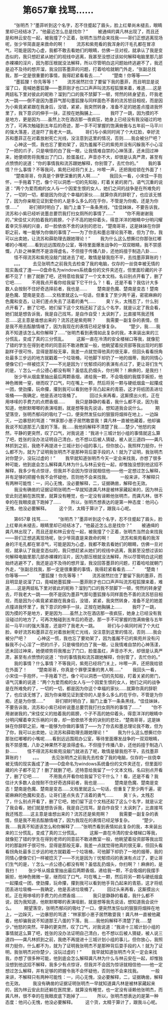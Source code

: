 # 　　第657章 找骂……
　　“张明杰？”墨菲听到这个名字，忍不住蹙起了眉头，脸上红晕尚未褪去，眼睛里却已经结冰了，“他最近怎么总是找你？”
　　被通缉的龚凡林出现了，而且还是和林云安在一起，被我撞了个正着，张明杰当然会来找我——哥们正想逃离现场呢，张少爷简直是来救命的啊！
　　流苏和紫苑看的我浑身的汗毛孔都在冒凉气，可能是因为心虚，我都不敢去看她们的眼睛，仿佛一旦对视，就承认了我是变态似的，我只想赶紧从她们的视线中逃离，我甚至没想过该如何解释电脑里那几部赤裸裸的淫片，因为那压根就没法解释，所以尽管明白这问题始终逃避不了，我还是迫不及待的想开溜，我没回答墨菲的问题，打着哈哈就朝门外走，“张副总找我，那一定是很重要的事情，我得赶紧看看去……”
　　“楚南！你等等——”
　　“墨狐狸！你先等等！”
　　流苏居然拦住了要留下我的墨菲，而且明显是说溜了口，竟喊她墨狐狸——墨菲刚才也口口声声叫流苏程狐狸来着，难道……这是两妞私下里对彼此的昵称？溜到门口的我不禁脚下一顿，愕然的转身望去，吓我老大一跳——倒不是因为墨菲气那句墨狐狸与同样面色不善的流苏怒目相视，而是因为小紫竟紧紧跟在我身后，没错，紧紧，我突然转身，准备不足的她差点撞进我怀里了，我下意识的伸手一扶，正按在她胸脯上……
　　我吓了一跳，因为摸的不是地方，更是因为……虽然上次在酒店那一夜疯狂，她身上已经没有我没碰过的地方了，可再次触碰到五年后的奇迹，那一手不可掌握的饱满耸傲与五年前一马平川的强大落差，还是吓了我老大一跳。
　　哥们与小紫同时闹了个大红脸，幸好流苏和墨菲正在对着放射死亡光线，没注意到这里的情况，否则……我会被分尸吧？
　　心神这一慌，我也忘了要劝架了，因为羞赧不已的紫苑并没有闪躲我不小心淫了一把的爪子，只是嗔怪的白了我一眼，让我情难自禁的心神荡漾，还未回过神来，她便顺势将我推出了门口，脸蛋虽红，声音亦不大，却很是认真严肃，甚至有点愤愤的说道：“你的事情我和流苏跟她解释，你别管了，去忙你的。”
　　我的事情？什么事情？不等我问，紫苑已经将门关上，咔嚓一声，还把我给锁在外面了！
　　“楚南哥哥，你真是个罪孽深重的男人啊……”
　　我回头一看，小宋佳一手抱怀，一手拖着下巴，像个可以洞悉一切的先知般，盯着关紧的房门，语气沉重的说道：“两个为爱而痴的女人与一个因爱生恨的女人，她们之间的战争是在所难免的了，一切的一切，都是因为你这个幸福的家伙……就算你真的辞职了，也应该无憾了，因为你亲眼见证到爱你的人是多么多么的在乎你，不管是为你痴，还是为你恨……”
　　哥们顿时明白了，脑门上垂下一条条黑线，“佳佳妹妹，不要告诉我，流苏和小紫已经听说墨总要罚我打扫女厕所的事情了……”
　　“你不用谢谢我的，”宋佳仗义的拍着我的肩膀，个子不高的她仰着头，得意洋洋的眼睛中分明闪耀着幸灾乐祸的兴奋，却一脸依依不舍的诀别的悲壮，“楚南哥哥，这是妹妹在你辞职之前，唯一能够为你做的事情了——为了你去和墨总理论我不敢，但为了你，我可以出卖她，让流苏和薛助理去跟她理论！”
　　我为什么这么想撕烂你那张红嘟嘟的小嘴呢……看到远远围观办公室，等待里面爆发战争的一双双眼睛，我不禁感慨，八卦之神果然不是浪得虚名，不但擅于传播八卦，还他妈擅于制造八卦……
　　怪不得流苏和紫苑没敲门就进去了呢，敢情是替我抱不平，去找墨菲算账的！
　　。。。
　　去见张明杰之前我先去检查了我的电脑，仅存的一丝侥幸被无情的现实轰成了渣——D盘命名为windows系统备份的文件夹还在，但里面珍藏的片子都不见了！删了就删了吧，还特意给我留了一个文本文档，名曰别点开看了，删了它吧……
　　不用我点开看你给我留下它干什么？！看，还是不看？我估计大多数人会按耐不住好奇选择前者，我也是……
　　楚南是色魔、楚南是变态！楚南是色魔、楚南是变态……文档里就这么一句话，但重复了至少两千遍，密密麻麻的色魔和变态，让哥们差点失去了活着的勇气……
　　臭丫头，太残忍了，什么别点开看了，删了它吧，她们留下这个文档还起了这么个名字，就是认定了我会看，她们就是想告诉我，我是自己找骂，是自作自受！太讽刺了，比直接骂我还残忍……这主意是谁想出来的？流苏还是紫苑啊？
　　我需要一副复杂的表情，但是我不用去酝酿情绪了，因为我现在的表情已经足够复杂。
　　“楚少，我……我真不知道该怎么和你解释了……”张明杰看到表情如此复杂的我，本来装出来的三分慌乱，变成了真的三分慌乱。
　　这厮一直在冷清的安全楼梯口等我，就像犯了错的学生在得到老师的同意前不敢进教室一般，他眺望着投资部等我出现时的那副样子很可怜，显得是那般无辜，我差一点就觉得他真的很无辜，但回头看看拐角处最多三步远的地方就戳着一个垃圾桶，可他脚下却扔了一地的烟蒂，我的同情心便像它们一样被捻灭了——不光是因为丫忧郁烦闷的表演有点过了，更让哥们生气的是，丫怎么一点公德心都没有啊？虽低乱扔烟头，你扫啊？！麻痹的，是我扫！
　　张少爷从烟盒里抽出最后两颗香烟，递给我一颗，不会吸烟的我摆手婉拒，他神色微微一窒，继而叹了口气，叼在嘴上一颗，然后将另一颗与硬纸烟盒一起攥成一团，使劲攥，玩命攥，攥到我可以看到他手背凸起来的青筋，这才将纸团丢进垃圾桶——我确定，他是丢进垃圾桶了。
　　回过头来再看，这厮摸出火机，正在用哆嗦的手费力的点燃香烟……
　　我只是静静的看着，我什么都不说，因为我知道，他默默唧唧的表演哑剧，就是想等我先说话，想知道我会说什么。
　　期望落空，张明杰郁闷的吸吐了一口，便突然发狂似的狠狠将烟摔在地上，一边跺灭，一边暴怒的骂道：“林家那小崽子居然敢耍我！龚凡林一直被他藏着，他却骗我说不知道那王八蛋的下落，我……我他妈解释不清楚了我……楚少，”他怒的突然，平静的更突然，叹了口气，对我说道：“我进十三城计划小组的事情就这么算了吧，姓张的没办法证明自己清白，也不想以后被人猜疑，被人说三道四——龚凡林抓到之前，我绝不再提进十三城计划小组的事儿，但你放心，我照样力挺你，什么都不为，就为了证明我张明杰不是那种背后耍手段的人！就为了证明，我张明杰对你楚少，没玩过虚的！”
　　我早就知道张明杰今天一定会来找我，亦想了很多种可能，他到底会怎么解释龚凡林为什么与林云安在一起，却惟独没想到他这招不解释，我多少有点惊讶，但我并不会因为惊讶就相信他——他一定想过怎么解释，并有足够的把握令我不会怀疑他，否则他不会来找我。
　　一般来讲，不解释只有两种可能性：一，问心无愧，没必要解释，二，证据确凿，解释也无效。
　　我没有确凿的证据证明张明杰一早就知道龚凡林是被林家藏起来的，因为林云安此刻还躺在医院里，就算没有睡觉，也一定没有诬赖他张明杰，而龚凡林，很不幸的在我眼皮底下跑掉了……
　　所以，张明杰想表达的是第一种态度：他问心无愧，他没必要解释。
　　这个货，太精于算计了，跟我斗心呢。

　　第657章 找骂……
　　“张明杰？”墨菲听到这个名字，忍不住蹙起了眉头，脸上红晕尚未褪去，眼睛里却已经结冰了，“他最近怎么总是找你？”
　　被通缉的龚凡林出现了，而且还是和林云安在一起，被我撞了个正着，张明杰当然会来找我——哥们正想逃离现场呢，张少爷简直是来救命的啊！
　　流苏和紫苑看的我浑身的汗毛孔都在冒凉气，可能是因为心虚，我都不敢去看她们的眼睛，仿佛一旦对视，就承认了我是变态似的，我只想赶紧从她们的视线中逃离，我甚至没想过该如何解释电脑里那几部赤裸裸的淫片，因为那压根就没法解释，所以尽管明白这问题始终逃避不了，我还是迫不及待的想开溜，我没回答墨菲的问题，打着哈哈就朝门外走，“张副总找我，那一定是很重要的事情，我得赶紧看看去……”
　　“楚南！你等等——”
　　“墨狐狸！你先等等！”
　　流苏居然拦住了要留下我的墨菲，而且明显是说溜了口，竟喊她墨狐狸——墨菲刚才也口口声声叫流苏程狐狸来着，难道……这是两妞私下里对彼此的昵称？溜到门口的我不禁脚下一顿，愕然的转身望去，吓我老大一跳——倒不是因为墨菲气那句墨狐狸与同样面色不善的流苏怒目相视，而是因为小紫竟紧紧跟在我身后，没错，紧紧，我突然转身，准备不足的她差点撞进我怀里了，我下意识的伸手一扶，正按在她胸脯上……
　　我吓了一跳，因为摸的不是地方，更是因为……虽然上次在酒店那一夜疯狂，她身上已经没有我没碰过的地方了，可再次触碰到五年后的奇迹，那一手不可掌握的饱满耸傲与五年前一马平川的强大落差，还是吓了我老大一跳。
　　哥们与小紫同时闹了个大红脸，幸好流苏和墨菲正在对着放射死亡光线，没注意到这里的情况，否则……我会被分尸吧？
　　心神这一慌，我也忘了要劝架了，因为羞赧不已的紫苑并没有闪躲我不小心淫了一把的爪子，只是嗔怪的白了我一眼，让我情难自禁的心神荡漾，还未回过神来，她便顺势将我推出了门口，脸蛋虽红，声音亦不大，却很是认真严肃，甚至有点愤愤的说道：“你的事情我和流苏跟她解释，你别管了，去忙你的。”
　　我的事情？什么事情？不等我问，紫苑已经将门关上，咔嚓一声，还把我给锁在外面了！
　　“楚南哥哥，你真是个罪孽深重的男人啊……”
　　我回头一看，小宋佳一手抱怀，一手拖着下巴，像个可以洞悉一切的先知般，盯着关紧的房门，语气沉重的说道：“两个为爱而痴的女人与一个因爱生恨的女人，她们之间的战争是在所难免的了，一切的一切，都是因为你这个幸福的家伙……就算你真的辞职了，也应该无憾了，因为你亲眼见证到爱你的人是多么多么的在乎你，不管是为你痴，还是为你恨……”
　　哥们顿时明白了，脑门上垂下一条条黑线，“佳佳妹妹，不要告诉我，流苏和小紫已经听说墨总要罚我打扫女厕所的事情了……”
　　“你不用谢谢我的，”宋佳仗义的拍着我的肩膀，个子不高的她仰着头，得意洋洋的眼睛中分明闪耀着幸灾乐祸的兴奋，却一脸依依不舍的诀别的悲壮，“楚南哥哥，这是妹妹在你辞职之前，唯一能够为你做的事情了——为了你去和墨总理论我不敢，但为了你，我可以出卖她，让流苏和薛助理去跟她理论！”
　　我为什么这么想撕烂你那张红嘟嘟的小嘴呢……看到远远围观办公室，等待里面爆发战争的一双双眼睛，我不禁感慨，八卦之神果然不是浪得虚名，不但擅于传播八卦，还他妈擅于制造八卦……
　　怪不得流苏和紫苑没敲门就进去了呢，敢情是替我抱不平，去找墨菲算账的！
　　。。。
　　去见张明杰之前我先去检查了我的电脑，仅存的一丝侥幸被无情的现实轰成了渣——D盘命名为windows系统备份的文件夹还在，但里面珍藏的片子都不见了！删了就删了吧，还特意给我留了一个文本文档，名曰别点开看了，删了它吧……
　　不用我点开看你给我留下它干什么？！看，还是不看？我估计大多数人会按耐不住好奇选择前者，我也是……
　　楚南是色魔、楚南是变态！楚南是色魔、楚南是变态……文档里就这么一句话，但重复了至少两千遍，密密麻麻的色魔和变态，让哥们差点失去了活着的勇气……
　　臭丫头，太残忍了，什么别点开看了，删了它吧，她们留下这个文档还起了这么个名字，就是认定了我会看，她们就是想告诉我，我是自己找骂，是自作自受！太讽刺了，比直接骂我还残忍……这主意是谁想出来的？流苏还是紫苑啊？
　　我需要一副复杂的表情，但是我不用去酝酿情绪了，因为我现在的表情已经足够复杂。
　　“楚少，我……我真不知道该怎么和你解释了……”张明杰看到表情如此复杂的我，本来装出来的三分慌乱，变成了真的三分慌乱。
　　这厮一直在冷清的安全楼梯口等我，就像犯了错的学生在得到老师的同意前不敢进教室一般，他眺望着投资部等我出现时的那副样子很可怜，显得是那般无辜，我差一点就觉得他真的很无辜，但回头看看拐角处最多三步远的地方就戳着一个垃圾桶，可他脚下却扔了一地的烟蒂，我的同情心便像它们一样被捻灭了——不光是因为丫忧郁烦闷的表演有点过了，更让哥们生气的是，丫怎么一点公德心都没有啊？虽低乱扔烟头，你扫啊？！麻痹的，是我扫！
　　张少爷从烟盒里抽出最后两颗香烟，递给我一颗，不会吸烟的我摆手婉拒，他神色微微一窒，继而叹了口气，叼在嘴上一颗，然后将另一颗与硬纸烟盒一起攥成一团，使劲攥，玩命攥，攥到我可以看到他手背凸起来的青筋，这才将纸团丢进垃圾桶——我确定，他是丢进垃圾桶了。
　　回过头来再看，这厮摸出火机，正在用哆嗦的手费力的点燃香烟……
　　我只是静静的看着，我什么都不说，因为我知道，他默默唧唧的表演哑剧，就是想等我先说话，想知道我会说什么。
　　期望落空，张明杰郁闷的吸吐了一口，便突然发狂似的狠狠将烟摔在地上，一边跺灭，一边暴怒的骂道：“林家那小崽子居然敢耍我！龚凡林一直被他藏着，他却骗我说不知道那王八蛋的下落，我……我他妈解释不清楚了我……楚少，”他怒的突然，平静的更突然，叹了口气，对我说道：“我进十三城计划小组的事情就这么算了吧，姓张的没办法证明自己清白，也不想以后被人猜疑，被人说三道四——龚凡林抓到之前，我绝不再提进十三城计划小组的事儿，但你放心，我照样力挺你，什么都不为，就为了证明我张明杰不是那种背后耍手段的人！就为了证明，我张明杰对你楚少，没玩过虚的！”
　　我早就知道张明杰今天一定会来找我，亦想了很多种可能，他到底会怎么解释龚凡林为什么与林云安在一起，却惟独没想到他这招不解释，我多少有点惊讶，但我并不会因为惊讶就相信他——他一定想过怎么解释，并有足够的把握令我不会怀疑他，否则他不会来找我。
　　一般来讲，不解释只有两种可能性：一，问心无愧，没必要解释，二，证据确凿，解释也无效。
　　我没有确凿的证据证明张明杰一早就知道龚凡林是被林家藏起来的，因为林云安此刻还躺在医院里，就算没有睡觉，也一定没有诬赖他张明杰，而龚凡林，很不幸的在我眼皮底下跑掉了……
　　所以，张明杰想表达的是第一种态度：他问心无愧，他没必要解释。
　　这个货，太精于算计了，跟我斗心呢。
